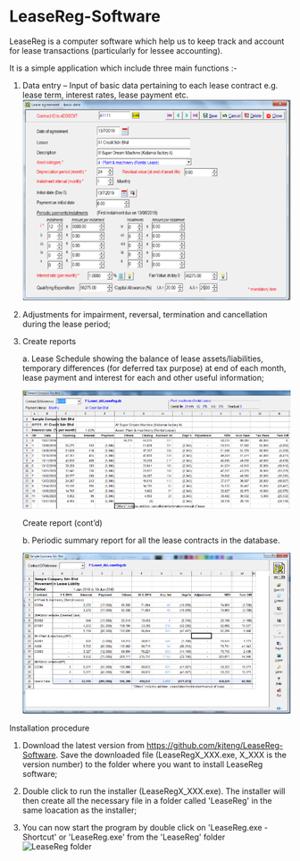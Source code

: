 # LeaseReg-Software
LeaseReg is a computer software which help us to keep track and account for lease transactions (particularly for lessee accounting). 	

It is a simple application which include three main functions :-	

1.	Data entry – Input of basic data pertaining to each lease contract  e.g. lease term, interest rates, lease payment etc.
	![Data entry](intro1.png)

2.	Adjustments for impairment, reversal, termination and cancellation during the lease period;
 
 
3.	Create reports

	a. Lease Schedule showing the balance of lease assets/liabilities, temporary differences (for deferred tax purpose) at end of each 		 month, lease payment and interest for each and other useful information;
	
	![Schedule](intro2.png)


	Create report (cont’d)

	b. Periodic summary report for all the lease contracts in the database.
	
	![Summary report](intro3.png)


Installation procedure

1. Download the latest version from https://github.com/kjteng/LeaseReg-Software.  Save the downloaded file (LeaseRegX_XXX.exe, X_XXX is the version number) to the folder where you want to install LeaseReg software;

2. Double click to run the installer (LeaseRegX_XXX.exe). The installer will then create all the necessary file in a folder called 'LeaseReg' in the same loacation as the installer;  

3. You can now start the program by double click on 'LeaseReg.exe - Shortcut' or 'LeaseReg.exe' from the 'LeaseReg' folder
![LeaseReg folder](intro.png)

